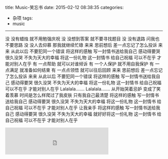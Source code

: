 title: Music-笑忘书
date: 2015-02-12 08:38:35
categories:
- 杂项
tags: 
- music
---

没 没有蜡烛 就不用勉强庆祝
没 没想到答案 就不要寻找题目
没 没有退路 问我也不要思路
没 没人去仰慕 那我就继续忙碌
来来 思前想后
差一点忘记了怎么投诉
来来 从此以后 不要犯同一个错误
将这样的感触 写一封情书送给我自己
感动得要哭 很久没哭
不失为天大的幸福 将这一份礼物
这一封情书 给自己祝福
可以不在乎 才能对别人在乎
有 一点帮助 就可以对谁倾诉
有 一个人保护 就不用自我保护
有 一点满足 就准备如何结束
有 一点点领悟 就可以往后回顾
来来 思前想后
差一点忘记了怎么投诉
来来 从此以后 不要犯同一个错误
将这样的感触 写一封情书送给我自己
感动得要哭 很久没哭
不失为天大的幸福 将这一份礼物
这一封情书 给自己祝福
可以不在乎 才能对别人在乎
Lalalala....... Lalalala.......
从开始哭着忌妒 变成了笑着羡慕
时间是怎么样爬过了我皮肤
只有我自己最清楚
将这样的感触 写一封情书送给我自己
感动得要哭 很久没哭
不失为天大的幸福 将这一份礼物
这一封情书 给自己祝福
可以不在乎 才能对别人在乎
让我亲手 将这样的感触
写一封情书送给我自己
感动得要哭 很久没哭
不失为天大的幸福
就好好将这一份礼物
这一封情书 给自己祝福
可以不在乎 才能对别人在乎
<iframe frameborder="no" border="0" marginwidth="0" marginheight="0" width=330 height=86 src="http://music.163.com/outchain/player?type=2&id=299601&auto=1&height=66"></iframe>
